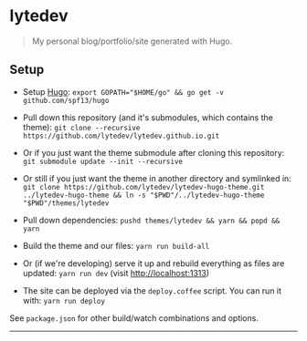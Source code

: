 # lytedev

> My personal blog/portfolio/site generated with Hugo.

## Setup

* Setup [Hugo][hugo]:
	`export GOPATH="$HOME/go" && go get -v github.com/spf13/hugo`

* Pull down this repository (and it's submodules, which contains the theme):
	`git clone --recursive https://github.com/lytedev/lytedev.github.io.git`

* Or if you just want the theme submodule after cloning this repository:
	`git submodule update --init --recursive`

* Or still if you just want the theme in another directory and symlinked in:
	`git clone https://github.com/lytedev/lytedev-hugo-theme.git ../lytedev-hugo-theme && ln -s "$PWD"/../lytedev-hugo-theme "$PWD"/themes/lytedev`

* Pull down dependencies:
	`pushd themes/lytedev && yarn && popd && yarn`

* Build the theme and our files:
	`yarn run build-all`

* Or (if we're developing) serve it up and rebuild everything as files are
	updated: `yarn run dev` (visit [http://localhost:1313][localdev])

* The site can be deployed via the `deploy.coffee` script. You can run it with:
	`yarn run deploy`

See `package.json` for other build/watch combinations and options.

---


[hugo]: https://gohugo.io
[localdev]: http://localhost:1313
